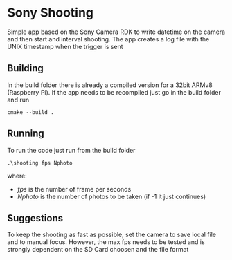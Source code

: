 # Sony Shooting 

Simple app based on the Sony Camera RDK to write datetime on the camera and then start and interval shooting. The app creates a log file with the UNIX timestamp when the trigger is sent

## Building

In the build folder there is already a compiled version for a 32bit ARMv8 (Raspberry Pi). If the app needs to be recompiled just go in the build folder and run 

```
cmake --build . 
```

## Running

To run the code just run from the build folder

```
.\shooting fps Nphoto
```

where:

- *fps* is the number of frame per seconds
- *Nphoto* is the number of photos to be taken (if -1 it just continues)

## Suggestions

To keep the shooting as fast as possible, set the camera to save local file and to manual focus. However, the max fps needs to be tested and is strongly dependent on the SD Card choosen and the file format
